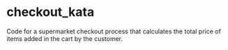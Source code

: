 # checkout_kata
Code for a supermarket checkout process that calculates the total price of items added in the cart by the customer.
